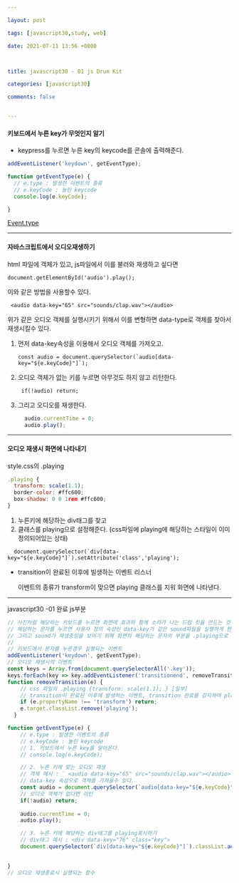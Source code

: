 ```yaml
---

layout: post

tags: [javascript30,study, web]

date: 2021-07-11 13:56 +0800



title: javascript30 - 01 js Drum Kit

categories: [javascript30]

comments: false


---
```


#### 키보드에서 누른 key가 무엇인지 알기 

- keypress를 누르면 누른 key의 keycode를 콘솔에 출력해준다. 

```js 
addEventListener('keydown', getEventType);

function getEventType(e) {
  // e.type : 발생한 이벤트의 종류
  // e.keyCode : 눌린 keycode
  console.log(e.keyCode);

}
```

[Event.type](https://developer.mozilla.org/en-US/docs/Web/API/Event/type)



---

#### 자바스크립트에서 오디오재생하기 



html 파일에 객체가 있고, js파일에서 이를 불러와 재생하고 싶다면 

`document.getElementById('audio').play();` 

이와 같은 방법을 사용할수 있다. 



` <audio data-key="65" src="sounds/clap.wav"></audio>` 

위가 같은 오디오 객체를 실행시키기 위해서 이를 변형하면 data-type로 객체를 찾아서 재생시킬수 있다. 

1. 먼저 data-key속성을 이용해서 오디오 객체를 가져오고. 

   ``` const audio = document.querySelector(`audio[data-key="${e.keyCode}"]`); ``` 

2. 오디오 객체가 없는 키를 누르면 아무것도 하지 않고 리턴한다. 

   ` if(!audio) return;`

3. 그리고 오디오를 재생한다. 

   ```js
     audio.currentTime = 0;
     audio.play();
   ```

   

---

#### 오디오 재생시 화면에 나타내기



style.css의 .playing

```js
.playing {
  transform: scale(1.1);
  border-color: #ffc600;
  box-shadow: 0 0 1rem #ffc600;
}
```



1. 누른키에 해당하는 div태그를 찾고
2. 클래스를 playing으로 설정해준다. (css파일에 playing에 해당하는 스타일이 이미 정의되어있는 상태)

```  document.querySelector(`div[data-key="${e.keyCode}"]`).setAttribute('class','playing');```



- transition이 완료된 이후에 빌생하는 이벤트 리스너

  이벤트의 종류가 transform이 맞으면 playing 클래스를 지워 화면에 나타낸다. 





---

javascript30 -01 완료 js부분

```js
// 사진처럼 해당하는 키보드를 누르면 화면에 효과와 함께 소리가 나는 드럼 킷을 만드는 것
// 해당하는 문자를 누르면 사용자 정의 속성인 data-key가 같은 sound파일을 실행하게 한다.
// 그리고 sound가 재생중임을 보이기 위해 화면의 해당하는 문자의 부분을 .playing으로 설정한다. 
// 
// 키보드에서 문자를 누른경우 실행되는 이벤트
addEventListener('keydown', getEventType);
// 오디오 재생시의 이벤트 
const keys = Array.from(document.querySelectorAll('.key'));
keys.forEach(key => key.addEventListener('transitionend', removeTransition));
function removeTransition(e) {
    // css 파일의 .playing {transform: scale(1.1); } [일부]
    // transition이 완료된 이후에 발생하는 이벤트, transition 완료를 감지하여 playing클래스를 제거한다. 
    if (e.propertyName !== 'transform') return;
    e.target.classList.remove('playing');
  }

function getEventType(e) {
    // e.type : 발생한 이벤트의 종류
    // e.keyCode : 눌린 keycode
    // 1. 키보드에서 누른 key를 알아온다. 
    // console.log(e.keyCode);

    // 2. 누른 키에 맞는 오디오 재생
    // 객체 예시 : ` <audio data-key="65" src="sounds/clap.wav"></audio>` 
    // data-key 속성으로 객체를 가져올수 있다. 
    const audio = document.querySelector(`audio[data-key="${e.keyCode}"]`);
    // 오디오 객체가 없다면 리턴
    if(!audio) return;
    
    audio.currentTime = 0;
    audio.play();

    // 3. 누른 키에 해당하는 div태그를 playing표시하기
    // div태그 예시 : <div data-key="76" class="key">
    document.querySelector(`div[data-key="${e.keyCode}"]`).classList.add('playing');

    
}
// 오디오 재생종료시 실행되는 함수

```


